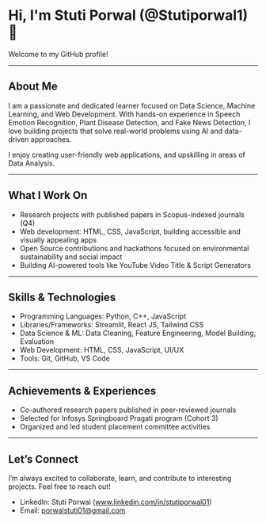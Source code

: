 # Hi, I'm Stuti Porwal (@Stutiporwal1) 👋

Welcome to my GitHub profile!

---

## About Me

I am a passionate and dedicated learner focused on Data Science, Machine Learning, and Web Development. With hands-on experience in Speech Emotion Recognition, Plant Disease Detection, and Fake News Detection, I love building projects that solve real-world problems using AI and data-driven approaches.

I enjoy creating user-friendly web applications, and upskilling in areas of Data Analysis.

---

## What I Work On

- Research projects with published papers in Scopus-indexed journals (Q4)   
- Web development: HTML, CSS, JavaScript, building accessible and visually appealing apps  
- Open Source contributions and hackathons focused on environmental sustainability and social impact  
- Building AI-powered tools like YouTube Video Title & Script Generators  

---

## Skills & Technologies

- Programming Languages: Python, C++, JavaScript  
- Libraries/Frameworks: Streamlit, React JS, Tailwind CSS 
- Data Science & ML: Data Cleaning, Feature Engineering, Model Building, Evaluation  
- Web Development: HTML, CSS, JavaScript, UI/UX   
- Tools: Git, GitHub, VS Code

---

## Achievements & Experiences

- Co-authored research papers published in peer-reviewed journals  
- Selected for Infosys Springboard Pragati program (Cohort 3)  
- Organized and led student placement committee activities  

---

## Let’s Connect

I’m always excited to collaborate, learn, and contribute to interesting projects. Feel free to reach out!

- LinkedIn: Stuti Porwal (www.linkedin.com/in/stutiporwal01)  
- Email: porwalstuti01@gmail.com 





